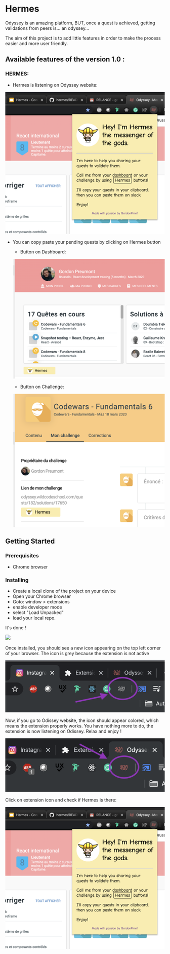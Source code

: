 # Hermes

Odyssey is an amazing platform, BUT, once a quest is achieved, getting validations from peers is... an odyssey...

The aim of this project is to add little features in order to make the process easier and more user friendly.

## Available features of the version 1.0 :

### HERMES:
* Hermes is listening on Odyssey website:


![](ressources/popup.png)



* You can copy paste your pending quests by clicking on Hermes button 
  * Button on Dashboard:
  
  
  ![](ressources/dashboard.png)
  
  
  
  * Button on Challenge:
  
  
  ![](ressources/challenge.png)




## Getting Started

### Prerequisites

* Chrome browser

### Installing

* Create a local clone of the project on your device
* Open your Chrome browser
* Goto: window > extensions
* enable developer mode
* select "Load Unpacked"
* load your local repo. 

It's done !


![](https://developer.chrome.com/static/images/get_started/load_extension.png)


Once installed, you should see a new icon appearing on the top left corner of your browser.
The icon is grey because the extension is not active

![](ressources/inasctive.png)


Now, if you go to Odissey website, the icon should appear colored, which means the extension properly works. You have nothing more to do, the extension is now listening on Odissey. Relax and enjoy !

![](ressources/active.png)


Click on extension icon and check if Hermes is there:

![](ressources/popup.png)

